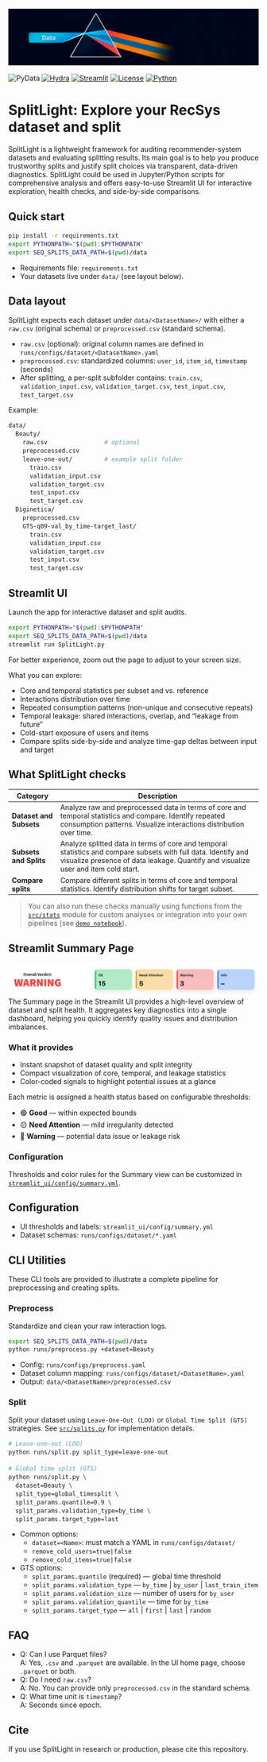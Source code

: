 ![Teaser](streamlit_ui/pictures/teaser.png)

![PyData](https://img.shields.io/badge/data-Pandas-EE4C2C)
[![Hydra](https://img.shields.io/badge/config-Hydra-ADD8E6)](https://github.com/facebookresearch/hydra)
[![Streamlit](https://img.shields.io/badge/UI-Streamlit-%238a91faff)](https://streamlit.io/)
[![License](https://img.shields.io/github/license/AIRI-Institute/al_toolbox)](./LICENSE) 
[![Python](https://img.shields.io/badge/python-3.10%20%7C%203.11-ff69b4)](https://www.python.org/)

# SplitLight: Explore your RecSys dataset and split

SplitLight is a lightweight framework for auditing recommender-system datasets and evaluating splitting results. Its main goal is to help you produce trustworthy splits and justify split choices via transparent, data-driven diagnostics. 
SplitLight could be used in Jupyter/Python scripts for comprehensive analysis and offers easy-to-use Streamlit UI for interactive exploration, health checks, and side-by-side comparisons. 


## Quick start

```bash
pip install -r requirements.txt
export PYTHONPATH="$(pwd):$PYTHONPATH"
export SEQ_SPLITS_DATA_PATH=$(pwd)/data
```
- Requirements file: `requirements.txt`
- Your datasets live under `data/` (see layout below).

## Data layout

SplitLight expects each dataset under `data/<DatasetName>/` with either a `raw.csv` (original schema) or `preprocessed.csv` (standard schema).

- `raw.csv` (optional): original column names are defined in `runs/configs/dataset/<DatasetName>.yaml`
- `preprocessed.csv`: standardized columns: `user_id`, `item_id`, `timestamp` (seconds)
- After splitting, a per-split subfolder contains: `train.csv`, `validation_input.csv`, `validation_target.csv`, `test_input.csv`, `test_target.csv`

Example:

```bash
data/
  Beauty/
    raw.csv                # optional
    preprocessed.csv
    leave-one-out/         # example split folder
      train.csv
      validation_input.csv
      validation_target.csv
      test_input.csv
      test_target.csv
  Diginetica/
    preprocessed.csv
    GTS-q09-val_by_time-target_last/
      train.csv
      validation_input.csv
      validation_target.csv
      test_input.csv
      test_target.csv
```

## Streamlit UI

Launch the app for interactive dataset and split audits.

```bash
export PYTHONPATH="$(pwd):$PYTHONPATH"
export SEQ_SPLITS_DATA_PATH=$(pwd)/data
streamlit run SplitLight.py
```

For better experience, zoom out the page to adjust to your screen size.  

What you can explore:
- Core and temporal statistics per subset and vs. reference
- Interactions distribution over time
- Repeated consumption patterns (non-unique and consecutive repeats)
- Temporal leakage: shared interactions, overlap, and “leakage from future”
- Cold-start exposure of users and items
- Compare splits side-by-side and analyze time-gap deltas between input and target

## What SplitLight checks

| Category                | Description                                                                                                                                                                                          |
| ----------------------- | ---------------------------------------------------------------------------------------------------------------------------------------------------------------------------------------------------- |
| **Dataset and Subsets** | Analyze raw and preprocessed data in terms of core and temporal statistics and compare. Identify repeated consumption patterns. Visualize interactions distribution over time.                       |
| **Subsets and Splits**  | Analyze splitted data in terms of core and temporal statistics and compare subsets with full data. Identify and visualize presence of data leakage. Quantify and visualize user and item cold start. |
| **Compare splits**      | Compare different splits in terms of core and temporal statistics. Identify distribution shifts for target subset.                                                                 |


> You can also run these checks manually using functions from the [`src/stats`](src/stats)  module for custom analyses or integration into your own pipelines (see [`demo notebook`](demo.ipynb)).

## Streamlit Summary Page
![Summary](streamlit_ui/pictures/summary.png)
The Summary page in the Streamlit UI provides a high-level overview of dataset and split health. It aggregates key diagnostics into a single dashboard, helping you quickly identify quality issues and distribution imbalances.

### What it provides
- Instant snapshot of dataset quality and split integrity  
- Compact visualization of core, temporal, and leakage statistics  
- Color-coded signals to highlight potential issues at a glance 

Each metric is assigned a health status based on configurable thresholds:
- 🟢 **Good** — within expected bounds  
- 🟡 **Need Attention** — mild irregularity detected  
- 🔴 **Warning** — potential data issue or leakage risk 

### Configuration
Thresholds and color rules for the Summary view can be customized in  
[`streamlit_ui/config/summary.yml`](streamlit_ui/config/summary.yml).

## Configuration

- UI thresholds and labels: `streamlit_ui/config/summary.yml`
- Dataset schemas: `runs/configs/dataset/*.yaml`

## CLI Utilities
These CLI tools are provided to illustrate a complete pipeline for preprocessing and creating splits.

### Preprocess

Standardize and clean your raw interaction logs.

```bash
export SEQ_SPLITS_DATA_PATH=$(pwd)/data
python runs/preprocess.py +dataset=Beauty
```

- Config: `runs/configs/preprocess.yaml`
- Dataset column mapping: `runs/configs/dataset/<DatasetName>.yaml`
- Output: `data/<DatasetName>/preprocessed.csv`

### Split

Split your dataset using `Leave-One-Out (LOO)` or `Global Time Split (GTS)` strategies.
See [`src/splits.py`](src/splits.py) for implementation details.

```bash
# Leave-one-out (LOO)
python runs/split.py split_type=leave-one-out

# Global time split (GTS)
python runs/split.py \
  dataset=Beauty \
  split_type=global_timesplit \
  split_params.quantile=0.9 \
  split_params.validation_type=by_time \
  split_params.target_type=last
```

- Common options:
  - `dataset=<Name>`: must match a YAML in `runs/configs/dataset/`
  - `remove_cold_users=true|false`
  - `remove_cold_items=true|false`
- GTS options:
  - `split_params.quantile` (required) — global time threshold
  - `split_params.validation_type` — `by_time` | `by_user` | `last_train_item`
  - `split_params.validation_size` — number of users for `by_user`
  - `split_params.validation_quantile` — time for `by_time`
  - `split_params.target_type` — `all` | `first` | `last` | `random`

## FAQ

- Q: Can I use Parquet files?  
  A: Yes, `.csv` and `.parquet` are available. In the UI home page, choose `.parquet` or both.
- Q: Do I need `raw.csv`?  
  A: No. You can provide only `preprocessed.csv` in the standard schema.
- Q: What time unit is `timestamp`?  
  A: Seconds since epoch.

## Cite

If you use SplitLight in research or production, please cite this repository.